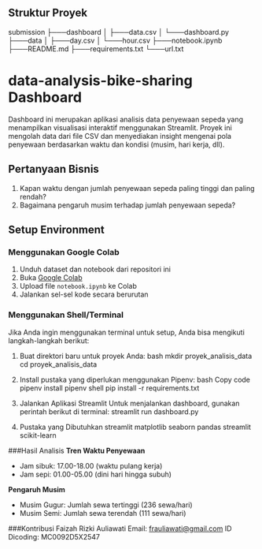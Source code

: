 ## Struktur Proyek
submission
├───dashboard
│   ├───data.csv
│   └───dashboard.py
├───data
│   ├───day.csv
│   └───hour.csv
├───notebook.ipynb
├───README.md
├───requirements.txt
└───url.txt

# data-analysis-bike-sharing Dashboard
Dashboard ini merupakan aplikasi analisis data penyewaan sepeda yang menampilkan visualisasi interaktif menggunakan Streamlit. Proyek ini mengolah data dari file CSV dan menyediakan insight mengenai pola penyewaan berdasarkan waktu dan kondisi (musim, hari kerja, dll).

## Pertanyaan Bisnis
1. Kapan waktu dengan jumlah penyewaan sepeda paling tinggi dan paling rendah?
2. Bagaimana pengaruh musim terhadap jumlah penyewaan sepeda?

## Setup Environment

### Menggunakan Google Colab
1. Unduh dataset dan notebook dari repositori ini
2. Buka [Google Colab](https://colab.research.google.com/)
3. Upload file `notebook.ipynb` ke Colab
4. Jalankan sel-sel kode secara berurutan

### Menggunakan Shell/Terminal
Jika Anda ingin menggunakan terminal untuk setup, Anda bisa mengikuti langkah-langkah berikut:

1. Buat direktori baru untuk proyek Anda:
   bash
   mkdir proyek_analisis_data
   cd proyek_analisis_data

2. Install pustaka yang diperlukan menggunakan Pipenv:
   bash
   Copy code
   pipenv install
   pipenv shell
   pip install -r requirements.txt

3. Jalankan Aplikasi Streamlit
   Untuk menjalankan dashboard, gunakan perintah berikut di terminal:
   streamlit run dashboard.py

5. Pustaka yang Dibutuhkan
   streamlit
   matplotlib
   seaborn
   pandas
   streamlit
   scikit-learn

###Hasil Analisis
**Tren Waktu Penyewaan**
- Jam sibuk: 17.00-18.00 (waktu pulang kerja)
- Jam sepi: 01.00-05.00 (dini hari hingga subuh)

**Pengaruh Musim**
- Musim Gugur: Jumlah sewa tertinggi (236 sewa/hari)
- Musim Semi: Jumlah sewa terendah (111 sewa/hari)

###Kontribusi
Faizah Rizki Auliawati
Email: frauliawati@gmail.com
ID Dicoding: MC0092D5X2547
